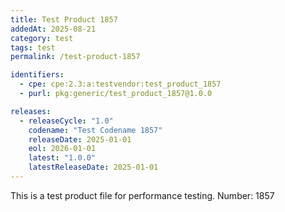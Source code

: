 ```yaml
---
title: Test Product 1857
addedAt: 2025-08-21
category: test
tags: test
permalink: /test-product-1857

identifiers:
  - cpe: cpe:2.3:a:testvendor:test_product_1857
  - purl: pkg:generic/test_product_1857@1.0.0

releases:
  - releaseCycle: "1.0"
    codename: "Test Codename 1857"
    releaseDate: 2025-01-01
    eol: 2026-01-01
    latest: "1.0.0"
    latestReleaseDate: 2025-01-01
---
```


This is a test product file for performance testing. Number: 1857
